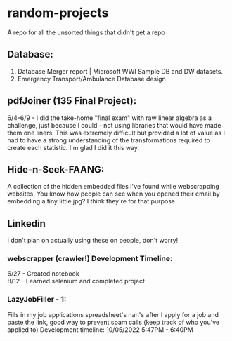 # random-projects

A repo for all the unsorted things that didn't get a repo  

## Database:  
1. Database Merger report | Microsoft WWI Sample DB and DW datasets.
2. Emergency Transport/Ambulance Database design


## pdfJoiner (135 Final Project):  
6/4-6/9 - I did the take-home "final exam" with raw linear algebra as a challenge, just because I could - not using libraries that would have made them one liners. This was extremely difficult but provided a lot of value as I had to have a strong understanding of the transformations required to create each statistic. I'm glad I did it this way.


## Hide-n-Seek-FAANG:  
A collection of the hidden embedded files I've found while webscrapping websites. You know how people can see when you opened their email by embedding a tiny little jpg? I think they're for that purpose.


## Linkedin
I don't plan on actually using these on people, don't worry!
### webscrapper (crawler!) Development Timeline:  
6/27 - Created notebook  
8/12 - Learned selenium and completed project 


### LazyJobFiller - 1:
Fills in my job applications spreadsheet's nan's after I apply for a job and paste the link, good way to prevent spam calls (keep track of who you've applied to)
Development timeline: 10/05/2022 5:47PM - 6:40PM



